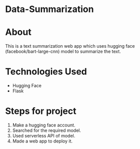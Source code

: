 # Data-Summarization

# About 
This is a text summarization web app which uses hugging face (facebook/bart-large-cnn) model to summarize the text.

# Technologies Used
- Hugging Face
- Flask

# Steps for project

1. Make a hugging face account.
2. Searched for the required model.
3. Used serverless API of model.
4. Made a web app to deploy it.
